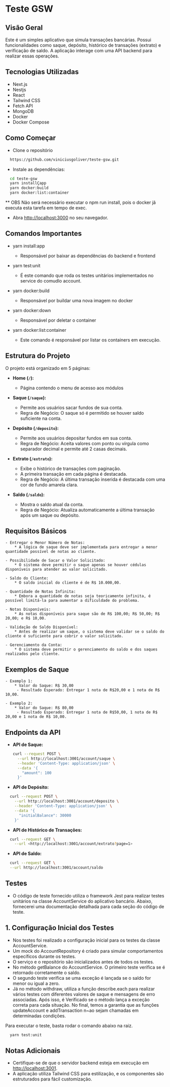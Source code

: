 # Teste GSW

## Visão Geral

Este é um simples aplicativo que simula transações bancárias. Possui funcionalidades como saque, depósito, histórico de transações (extrato) e verificação de saldo. A aplicação interage com uma API backend para realizar essas operações.

## Tecnologias Utilizadas

- Next.js
- Nestjs
- React
- Tailwind CSS
- Fetch API
- MongoDB
- Docker
- Docker Compose

## Como Começar

- Clone o repositório

```bash
  https://github.com/viniciusgoliver/teste-gsw.git
```

- Instale as dependências:

```bash
  cd teste-gsw
  yarn installÇapp
  yarn docker:build
  yarn docker:list:container
```
** OBS Não será necessãrio executar o npm run install, pois o docker jã executa esta tarefa em tempo de exec.
- Abra <http://localhost:3000> no seu navegador.

## Comandos Importantes

- yarn install:app
  * Responsável por baixar as dependências do backend e frontend

- yarn test:unit
  * É este comando que roda os testes unitários implementados no service do comudlo account.

- yarn docker:build
  * Responsável por buildar uma nova imagem no docker

- yarn docker:down
  * Responsável por deletar o container

- yarn docker:list:container
  * Este comando é responsável por listar os containers em execução.

## Estrutura do Projeto

O projeto está organizado em 5 páginas:

- **Home (`/`):**
  - Página contendo o menu de acesso aos módulos

- **Saque (`/saque`):**
  - Permite aos usuários sacar fundos de sua conta.
  - Regra de Negócio: O saque só é permitido se houver saldo suficiente na conta.

- **Depósito (`/deposito`):**
  - Permite aos usuários depositar fundos em sua conta.
  - Regra de Negócio: Aceita valores com ponto ou vírgula como separador decimal e permite até 2 casas decimais.

- **Extrato (`/extrato`):**
  - Exibe o histórico de transações com paginação.
  - A primeira transação em cada página é destacada.
  - Regra de Negócio: A última transação inserida é destacada com uma cor de fundo amarela clara.

- **Saldo (`/saldo`):**
  - Mostra o saldo atual da conta.
  - Regra de Negócio: Atualiza automaticamente a última transação após um saque ou depósito.


## Requisitos Básicos

    - Entregar o Menor Número de Notas:
        * A lógica de saque deve ser implementada para entregar a menor quantidade possível de notas ao cliente.

    - Possibilidade de Sacar o Valor Solicitado:
        * O sistema deve permitir o saque apenas se houver cédulas disponíveis para atender ao valor solicitado.

    - Saldo do Cliente:
        * O saldo inicial do cliente é de R$ 10.000,00.

    - Quantidade de Notas Infinita:
        * Embora a quantidade de notas seja teoricamente infinita, é possível limitá-la para aumentar a dificuldade do problema.

    - Notas Disponíveis:
        * As notas disponíveis para saque são de R$ 100,00; R$ 50,00; R$ 20,00; e R$ 10,00.

    - Validação de Saldo Disponível:
        * Antes de realizar um saque, o sistema deve validar se o saldo do cliente é suficiente para cobrir o valor solicitado.

    - Gerenciamento da Conta:
        * O sistema deve permitir o gerenciamento do saldo e dos saques realizados pelo cliente.

## Exemplos de Saque

    - Exemplo 1:
        * Valor do Saque: R$ 30,00
         - Resultado Esperado: Entregar 1 nota de R$20,00 e 1 nota de R$ 10,00.

    - Exemplo 2:
        * Valor do Saque: R$ 80,00
         - Resultado Esperado: Entregar 1 nota de R$50,00, 1 nota de R$ 20,00 e 1 nota de R$ 10,00.


## Endpoints da API

- **API de Saque:**

  ```bash
  curl --request POST \
    --url http://localhost:3001/account/saque \
    --header 'Content-Type: application/json' \
    --data '{
      "amount": 100
    }'
  ```

- **API de Depósito:**

```bash
  curl --request POST \
    --url http://localhost:3001/account/deposito \
    --header 'Content-Type: application/json' \
    --data '{
      "initialBalance": 30000
    }'
```

- **API de Histórico de Transações:**

```bash
  curl --request GET \
    --url <http://localhost:3001/account/extrato?page=1>
```

- **API de Saldo:**

```bash
  curl --request GET \
  --url http://localhost:3001/account/saldo
```

## Testes

- O código de teste fornecido utiliza o framework Jest para realizar testes unitários na classe AccountService do aplicativo bancário. Abaixo, fornecerei uma documentação detalhada para cada seção do código de teste.

## 1. Configuração Inicial dos Testes

- Nos testes foi realizado a configuração inicial para os testes da classe AccountService.
- Um mock do AccountRepository é criado para simular comportamentos específicos durante os testes.
- O serviço e o repositório são inicializados antes de todos os testes.
- No método getBalance do AccountService. O primeiro teste verifica se é retornado corretamente o saldo.
- O segundo teste verifica se uma exceção é lançada se o saldo for menor ou igual a zero.
- Já no método withdraw, utiliza a função describe.each para realizar vários testes com diferentes valores de saque e mensagens de erro associadas. Após isso, é Verificado se o método lança a exceção correta para cada situação. No final, temos a garantia que as funções updateAccount e addTransaction n~ao sejam chamadas em determinadas condições.

Para executar o teste, basta rodar o comando abaixo na raiz.

```bash
  yarn test:unit
```

## Notas Adicionais

- Certifique-se de que o servidor backend esteja em execução em <http://localhost:3001>.
- A aplicação utiliza Tailwind CSS para estilização, e os componentes são estruturados para fácil customização.